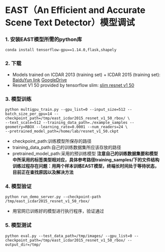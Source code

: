# EAST（An Efficient and Accurate Scene Text Detector）模型调试
### 1. 安装EAST模型所需的python库
```
conda install tensorflow-gpu==1.14.0,flask,shapely
```
### 2. 下载
+ Models trained on ICDAR 2013 (training set) + ICDAR 2015 (training set): [BaiduYun link](http://pan.baidu.com/s/1jHWDrYQ) [GoogleDrive](https://drive.google.com/open?id=0B3APw5BZJ67ETHNPaU9xUkVoV0U)
+ Resnet V1 50 provided by tensorflow slim: [slim resnet v1 50](http://download.tensorflow.org/models/resnet_v1_50_2016_08_28.tar.gz)
### 3. 模型训练
```
python multigpu_train.py --gpu_list=0 --input_size=512 --batch_size_per_gpu=14 --checkpoint_path=/tmp/east_icdar2015_resnet_v1_50_rbox/ \
--text_scale=512 --training_data_path=./example_samples --geometry=RBOX --learning_rate=0.0001 --num_readers=24 \
--pretrained_model_path=/home/lab/resnet_v1_50.ckpt
```
+ checkpoint_path:训练模型所保存的路径
+ training_data_path:自己的训练数据集所应该存放的路径
+ pretrained_model_path:采用的预训练模型
**注意自己的训练数据集要和模型中所采用的标签类型相对应，具体参考路径training_samples/下的文件结构**
**训练过程存在问题：用两个样本训练EAST模型，终端长时间处于等待状态，目前正在查找原因以及解决方法**
### 4. 模型验证
```
python run_demo_server.py --checkpoint-path /tmp/east_icdar2015_resnet_v1_50_rbox/
```
+ 用官网已训练好的模型进行执行程序，验证通过
### 5. 模型测试
```
python eval.py --test_data_path=/tmp/images/ --gpu_list=0 --checkpoint_path=/tmp/east_icdar2015_resnet_v1_50_rbox/ --output_dir=/tmp/
```

